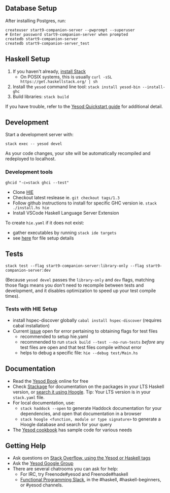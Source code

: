 ## Database Setup

After installing Postgres, run:

```
createuser start9-companion-server --pwprompt --superuser
# Enter password start9-companion-server when prompted
createdb start9-companion-server
createdb start9-companion-server_test
```

## Haskell Setup

1. If you haven't already, [install Stack](https://haskell-lang.org/get-started)
	* On POSIX systems, this is usually `curl -sSL https://get.haskellstack.org/ | sh`
2. Install the `yesod` command line tool: `stack install yesod-bin --install-ghc`
3. Build libraries: `stack build`

If you have trouble, refer to the [Yesod Quickstart guide](https://www.yesodweb.com/page/quickstart) for additional detail.

## Development

Start a development server with:

```
stack exec -- yesod devel
```

As your code changes, your site will be automatically recompiled and redeployed to localhost.

### Development tools

`ghcid "-c=stack ghci --test"`

- Clone [HIE](https://github.com/haskell/haskell-ide-engine)
- Checkout latest reslease ie. `git checkout tags/1.3`
- Follow github instructions to install for specific GHC version ie. `stack ./install.hs hie`
- Install VSCode Haskell Language Server Extension

To create `hie.yaml` if it does not exist:
- gather executables by running `stack ide targets`
- see [here](https://github.com/haskell/haskell-ide-engine#project-configuration) for file setup details

## Tests

```
stack test --flag start9-companion-server:library-only --flag start9-companion-server:dev
```

(Because `yesod devel` passes the `library-only` and `dev` flags, matching those flags means you don't need to recompile between tests and development, and it disables optimization to speed up your test compile times).

### Tests with HIE Setup
- install hspec-discover globally `cabal install hspec-discover` (requires cabal installation)
- Current [issue](https://github.com/haskell/haskell-ide-engine/issues/1564) open for error pertaining to obtaining flags for test files
	- recommended to setup hie.yaml
	- recommended to run `stack build --test --no-run-tests` *before* any test files are open and that test files compile without error 
	- helps to debug a specific file: `hie --debug test/Main.hs`

## Documentation

* Read the [Yesod Book](https://www.yesodweb.com/book) online for free
* Check [Stackage](http://stackage.org/) for documentation on the packages in your LTS Haskell version, or [search it using Hoogle](https://www.stackage.org/lts/hoogle?q=). Tip: Your LTS version is in your `stack.yaml` file.
* For local documentation, use:
	* `stack haddock --open` to generate Haddock documentation for your dependencies, and open that documentation in a browser
	* `stack hoogle <function, module or type signature>` to generate a Hoogle database and search for your query
* The [Yesod cookbook](https://github.com/yesodweb/yesod-cookbook) has sample code for various needs

## Getting Help

* Ask questions on [Stack Overflow, using the Yesod or Haskell tags](https://stackoverflow.com/questions/tagged/yesod+haskell)
* Ask the [Yesod Google Group](https://groups.google.com/forum/#!forum/yesodweb)
* There are several chatrooms you can ask for help:
	* For IRC, try Freenode#yesod and Freenode#haskell
	* [Functional Programming Slack](https://fpchat-invite.herokuapp.com/), in the #haskell, #haskell-beginners, or #yesod channels.